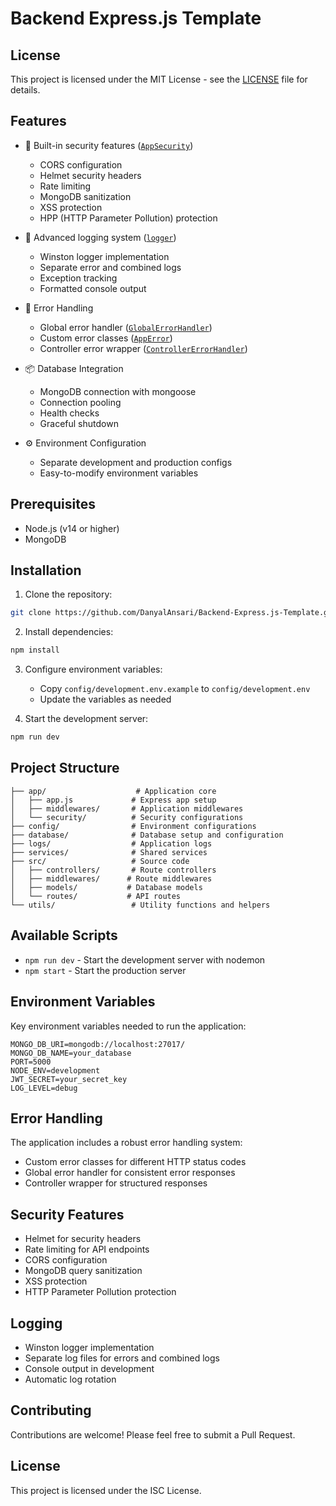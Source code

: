 # Backend Express.js Template
## License

This project is licensed under the MIT License - see the [LICENSE](LICENSE) file for details.

## Features

- 🔐 Built-in security features ([`AppSecurity`](app/security/AppSecurity.js))
  - CORS configuration
  - Helmet security headers
  - Rate limiting
  - MongoDB sanitization
  - XSS protection
  - HPP (HTTP Parameter Pollution) protection

- 📝 Advanced logging system ([`logger`](services/logger.js))
  - Winston logger implementation
  - Separate error and combined logs
  - Exception tracking
  - Formatted console output

- 🚀 Error Handling
  - Global error handler ([`GlobalErrorHandler`](src/middlewares/GlobalErrorHandler.js))
  - Custom error classes ([`AppError`](utils/AppError.js))
  - Controller error wrapper ([`ControllerErrorHandler`](utils/helpers/ControllerErrorHandler.js))

- 📦 Database Integration
  - MongoDB connection with mongoose
  - Connection pooling
  - Health checks
  - Graceful shutdown

- ⚙️ Environment Configuration
  - Separate development and production configs
  - Easy-to-modify environment variables

## Prerequisites

- Node.js (v14 or higher)
- MongoDB

## Installation

1. Clone the repository:
```bash
git clone https://github.com/DanyalAnsari/Backend-Express.js-Template.git
```

2. Install dependencies:
```bash
npm install
```

3. Configure environment variables:
   - Copy `config/development.env.example` to `config/development.env`
   - Update the variables as needed

4. Start the development server:
```bash
npm run dev
```

## Project Structure

```
├── app/                    # Application core
│   ├── app.js             # Express app setup
│   ├── middlewares/       # Application middlewares
│   └── security/          # Security configurations
├── config/                # Environment configurations
├── database/              # Database setup and configuration
├── logs/                  # Application logs
├── services/              # Shared services
├── src/                   # Source code
│   ├── controllers/       # Route controllers
│   ├── middlewares/      # Route middlewares
│   ├── models/           # Database models
│   └── routes/           # API routes
└── utils/                 # Utility functions and helpers
```

## Available Scripts

- `npm run dev` - Start the development server with nodemon
- `npm start` - Start the production server

## Environment Variables

Key environment variables needed to run the application:

```env
MONGO_DB_URI=mongodb://localhost:27017/
MONGO_DB_NAME=your_database
PORT=5000
NODE_ENV=development
JWT_SECRET=your_secret_key
LOG_LEVEL=debug
```

## Error Handling

The application includes a robust error handling system:

- Custom error classes for different HTTP status codes
- Global error handler for consistent error responses
- Controller wrapper for structured responses

## Security Features

- Helmet for security headers
- Rate limiting for API endpoints
- CORS configuration
- MongoDB query sanitization
- XSS protection
- HTTP Parameter Pollution protection

## Logging

- Winston logger implementation
- Separate log files for errors and combined logs
- Console output in development
- Automatic log rotation

## Contributing

Contributions are welcome! Please feel free to submit a Pull Request.

## License

This project is licensed under the ISC License.